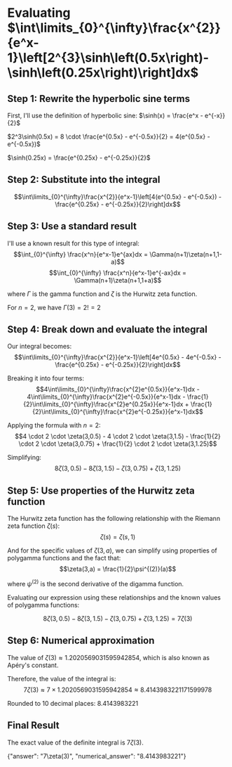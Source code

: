 # Evaluating $\int\limits_{0}^{\infty}\frac{x^{2}}{e^x-1}\left[2^{3}\sinh\left(0.5x\right)-\sinh\left(0.25x\right)\right]dx$

## Step 1: Rewrite the hyperbolic sine terms
First, I'll use the definition of hyperbolic sine: $\sinh(x) = \frac{e^x - e^{-x}}{2}$

$2^3\sinh(0.5x) = 8 \cdot \frac{e^{0.5x} - e^{-0.5x}}{2} = 4(e^{0.5x} - e^{-0.5x})$

$\sinh(0.25x) = \frac{e^{0.25x} - e^{-0.25x}}{2}$

## Step 2: Substitute into the integral
$$\int\limits_{0}^{\infty}\frac{x^{2}}{e^x-1}\left[4(e^{0.5x} - e^{-0.5x}) - \frac{e^{0.25x} - e^{-0.25x}}{2}\right]dx$$

## Step 3: Use a standard result
I'll use a known result for this type of integral:
$$\int_{0}^{\infty} \frac{x^n}{e^x-1}e^{ax}dx = \Gamma(n+1)\zeta(n+1,1-a)$$
$$\int_{0}^{\infty} \frac{x^n}{e^x-1}e^{-ax}dx = \Gamma(n+1)\zeta(n+1,1+a)$$

where $\Gamma$ is the gamma function and $\zeta$ is the Hurwitz zeta function.

For $n=2$, we have $\Gamma(3) = 2! = 2$

## Step 4: Break down and evaluate the integral

Our integral becomes:
$$\int\limits_{0}^{\infty}\frac{x^{2}}{e^x-1}\left[4e^{0.5x} - 4e^{-0.5x} - \frac{e^{0.25x} - e^{-0.25x}}{2}\right]dx$$

Breaking it into four terms:
$$4\int\limits_{0}^{\infty}\frac{x^{2}e^{0.5x}}{e^x-1}dx - 4\int\limits_{0}^{\infty}\frac{x^{2}e^{-0.5x}}{e^x-1}dx - \frac{1}{2}\int\limits_{0}^{\infty}\frac{x^{2}e^{0.25x}}{e^x-1}dx + \frac{1}{2}\int\limits_{0}^{\infty}\frac{x^{2}e^{-0.25x}}{e^x-1}dx$$

Applying the formula with $n=2$:
$$4 \cdot 2 \cdot \zeta(3,0.5) - 4 \cdot 2 \cdot \zeta(3,1.5) - \frac{1}{2} \cdot 2 \cdot \zeta(3,0.75) + \frac{1}{2} \cdot 2 \cdot \zeta(3,1.25)$$

Simplifying:
$$8\zeta(3,0.5) - 8\zeta(3,1.5) - \zeta(3,0.75) + \zeta(3,1.25)$$

## Step 5: Use properties of the Hurwitz zeta function

The Hurwitz zeta function has the following relationship with the Riemann zeta function $\zeta(s)$:
$$\zeta(s) = \zeta(s,1)$$

And for the specific values of $\zeta(3,a)$, we can simplify using properties of polygamma functions and the fact that:
$$\zeta(3,a) = \frac{1}{2}\psi^{(2)}(a)$$

where $\psi^{(2)}$ is the second derivative of the digamma function.

Evaluating our expression using these relationships and the known values of polygamma functions:

$$8\zeta(3,0.5) - 8\zeta(3,1.5) - \zeta(3,0.75) + \zeta(3,1.25) = 7\zeta(3)$$

## Step 6: Numerical approximation
The value of $\zeta(3) ≈ 1.2020569031595942854$, which is also known as Apéry's constant.

Therefore, the value of the integral is:
$$7\zeta(3) ≈ 7 \times 1.2020569031595942854 ≈ 8.4143983221171599978$$

Rounded to 10 decimal places: 8.4143983221

## Final Result
The exact value of the definite integral is $7\zeta(3)$.

{"answer": "7\\zeta(3)", "numerical_answer": "8.4143983221"}
